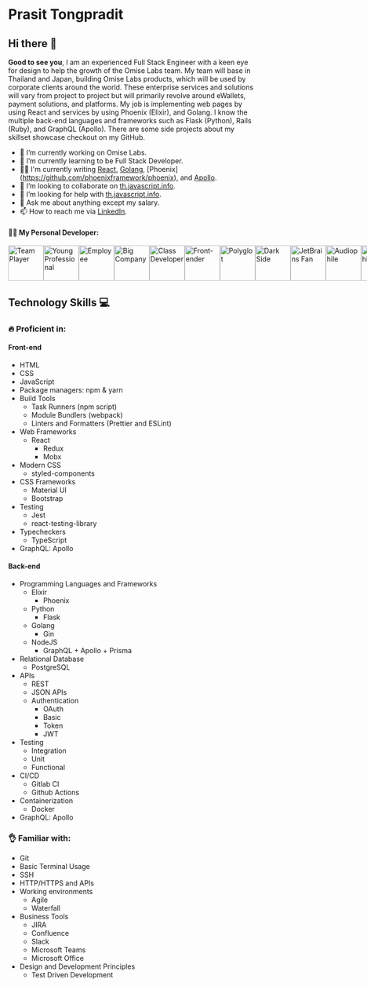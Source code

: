 # Prasit Tongpradit
## Hi there 👋

**Good to see you**, I am an experienced Full Stack Engineer with a keen eye for design to help the growth of the Omise Labs team. My team will base in Thailand and Japan, building Omise Labs products, which will be used by corporate clients around the world. These enterprise services and solutions will vary from project to project but will primarily revolve around eWallets, payment solutions, and platforms. My job is implementing web pages by using React and services by using Phoenix (Elixir), and Golang. I know the multiple back-end languages and frameworks such as Flask (Python), Rails (Ruby), and GraphQL (Apollo). There are some side projects about my skillset showcase checkout on my GitHub. 


- 🔭 I’m currently working on Omise Labs.
- 🌱 I’m currently learning to be Full Stack Developer.
- ✍🏻 I'm currently writing [React](https://github.com/facebook/react), [Golang](https://github.com/golang/go), [Phoenix] (https://github.com/phoenixframework/phoenix), and [Apollo](https://github.com/apollographql/apollo-client).
- 👯 I’m looking to collaborate on [th.javascript.info](https://github.com/javascript-tutorial/th.javascript.info).
- 🤔 I’m looking for help with [th.javascript.info](https://github.com/javascript-tutorial/th.javascript.info).
- 💬 Ask me about anything except my salary.
- 📫 How to reach me via [LinkedIn](https://www.linkedin.com/in/prasit-tongpradit/).


#### 👨‍💻 My Personal Developer:

<div style="display: flex;">
  <img src="https://resources.jetbrains.com/storage/infographics/images/dv-2020/badge_team_player.svg" width="72" alt="Team Player">
  <img src="https://resources.jetbrains.com/storage/infographics/images/dv-2020/badge_young_professional.svg" width="72" alt="Young Professional">
  <img src="https://resources.jetbrains.com/storage/infographics/images/dv-2020/badge_employee.svg" width="72" alt="Employee">
  <img src="https://resources.jetbrains.com/storage/infographics/images/dv-2020/badge_big_company.svg" width="72" alt="Big Company">
  <img src="https://resources.jetbrains.com/storage/infographics/images/dv-2020/badge_class_developer.svg" width="72" alt="Class Developer">
  <img src="https://resources.jetbrains.com/storage/infographics/images/dv-2020/badge_front-ender.svg" width="72" alt="Front-ender">
  <img src="https://resources.jetbrains.com/storage/infographics/images/dv-2020/badge_polyglot.svg" width="72" alt="Polyglot">
  <img src="https://resources.jetbrains.com/storage/infographics/images/dv-2020/badge_dark_side.svg" width="72" alt="Dark Side">
  <img src="https://resources.jetbrains.com/storage/infographics/images/dv-2020/badge_jb_fan.svg" width="72" alt="JetBrains Fan">
  <img src="https://resources.jetbrains.com/storage/infographics/images/dv-2020/badge_audiophile.svg" width="72" alt="Audiophile">
  <img src="https://resources.jetbrains.com/storage/infographics/images/dv-2020/badge_bibliophile.svg" width="72" alt="Bibliophile">
  <img src="https://resources.jetbrains.com/storage/infographics/images/dv-2020/badge_gamer.svg" width="72" alt="Gamer">
</div>


## Technology Skills 💻

### 🔥 Proficient in:

#### Front-end

- HTML
- CSS
- JavaScript
- Package managers: npm & yarn
- Build Tools
  - Task Runners (npm script)
  - Module Bundlers (webpack)
  - Linters and Formatters (Prettier and ESLint)
- Web Frameworks
  - React
    - Redux
    - Mobx
- Modern CSS
  - styled-components
- CSS Frameworks
  - Material UI
  - Bootstrap
- Testing
  - Jest
  - react-testing-library
- Typecheckers
  - TypeScript
- GraphQL: Apollo

#### Back-end

- Programming Languages and Frameworks
  - Elixir
    - Phoenix
  - Python
    - Flask
  - Golang
    - Gin
  - NodeJS
    - GraphQL + Apollo + Prisma
- Relational Database
  - PostgreSQL
- APIs
  - REST
  - JSON APIs
  - Authentication
    - OAuth
    - Basic
    - Token
    - JWT
- Testing
  - Integration
  - Unit
  - Functional
- CI/CD
  - Gitlab CI
  - Github Actions
- Containerization
  - Docker
- GraphQL: Apollo
  
### 👌 Familiar with:

- Git
- Basic Terminal Usage
- SSH
- HTTP/HTTPS and APIs
- Working environments
  - Agile
  - Waterfall
- Business Tools
  - JIRA
  - Confluence
  - Slack
  - Microsoft Teams
  - Microsoft Office
- Design and Development Principles
  - Test Driven Development

<!--
**EpicHigh/Epichigh** is a ✨ _special_ ✨ repository because its `README.md` (this file) appears on your GitHub profile.

Here are some ideas to get you started:

- 🔭 I’m currently working on ...
- 🌱 I’m currently learning ...
- 👯 I’m looking to collaborate on ...
- 🤔 I’m looking for help with ...
- 💬 Ask me about ...
- 📫 How to reach me: ...
- 😄 Pronouns: ...
- ⚡ Fun fact: ...
-->
